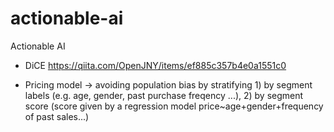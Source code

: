 # actionable-ai
Actionable AI


- DiCE https://qiita.com/OpenJNY/items/ef885c357b4e0a1551c0

- Pricing model -> avoiding population bias by stratifying 1) by segment labels (e.g. age, gender, past purchase freqency ...), 2) by segment score (score given by a regression model price~age+gender+frequency of past sales...)
